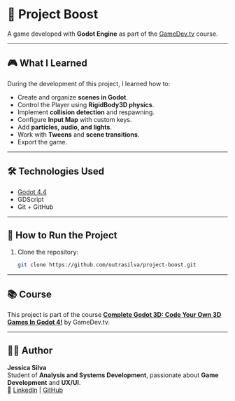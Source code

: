 # 🚀 Project Boost

A game developed with **Godot Engine** as part of the [GameDev.tv](https://www.gamedev.tv/) course.  

---

## 🎮 What I Learned

During the development of this project, I learned how to:

- Create and organize **scenes in Godot**.   
- Control the Player using **RigidBody3D physics**.  
- Implement **collision detection** and respawning.  
- Configure **Input Map** with custom keys.  
- Add **particles, audio, and lights**.  
- Work with **Tweens** and **scene transitions**.  
- Export the game.  

---

## 🛠️ Technologies Used

- [Godot 4.4](https://godotengine.org/)  
- GDScript  
- Git + GitHub  

---

## 📂 How to Run the Project

1. Clone the repository:
   ```bash
   git clone https://github.com/outrasilva/project-boost.git

---

## 📚 Course

This project is part of the course **[Complete Godot 3D: Code Your Own 3D Games In Godot 4!](https://www.gamedev.tv/courses/godot-complete-3d)** by GameDev.tv.  

---

## 👩‍💻 Author

**Jessica Silva**  
Student of **Analysis and Systems Development**, passionate about **Game Development** and **UX/UI**.  
🔗 [LinkedIn](https://www.linkedin.com/in/devjessicasilva/) | [GitHub](https://github.com/outrasilva)
